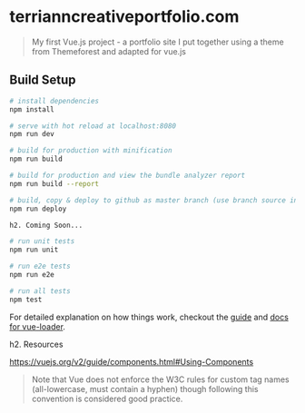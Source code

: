 # terrianncreativeportfolio.com

> My first Vue.js project - a portfolio site I put together using a theme from Themeforest and adapted for vue.js

## Build Setup

``` bash
# install dependencies
npm install

# serve with hot reload at localhost:8080
npm run dev

# build for production with minification
npm run build

# build for production and view the bundle analyzer report
npm run build --report

# build, copy & deploy to github as master branch (use branch source in place)
npm run deploy

h2. Coming Soon...

# run unit tests
npm run unit

# run e2e tests
npm run e2e

# run all tests
npm test
```

For detailed explanation on how things work, checkout the [guide](http://vuejs-templates.github.io/webpack/) and [docs for vue-loader](http://vuejs.github.io/vue-loader).







h2. Resources

https://vuejs.org/v2/guide/components.html#Using-Components
> Note that Vue does not enforce the W3C rules for custom tag names (all-lowercase, must contain a hyphen) though following this convention is considered good practice.